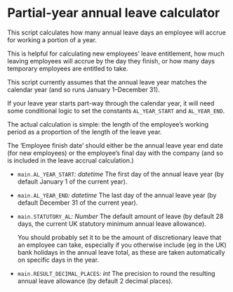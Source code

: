 # Partial-year annual leave calculator

This script calculates how many annual leave days an employee will
accrue for working a portion of a year.

This is helpful for calculating new employees’ leave entitlement, how
much leaving employees will accrue by the day they finish, or how many
days temporary employees are entitled to take.

This script currently assumes that the annual leave year matches the
calendar year (and so runs January 1–December 31).

If your leave year starts part-way through the calendar year, it will
need some conditional logic to set the constants `AL_YEAR_START` and
`AL_YEAR_END`.

The actual calculation is simple: the length of the employee’s working
period as a proportion of the length of the leave year.

The ‘Employee finish date’ should either be the annual leave year end
date (for new employees) or the employee’s final day with the company
(and so is included in the leave accrual calculation.)

- `main.AL_YEAR_START`*: datetime*
  The first day of the annual leave year (by default January 1 of the
  current year).

- `main.AL_YEAR_END`*: datetime*
  The last day of the annual leave year (by default December 31 of the
  current year).

- `main.STATUTORY_AL`*: Number*
  The default amount of leave (by default 28 days, the current UK
  statutory minimum annual leave allowance).

  You should probably set it to be the amount of discretionary leave
  that an employee can take, especially if you otherwise include (eg
  in the UK) bank holidays in the annual leave total, as these are
  taken automatically on specific days in the year.

- `main.RESULT_DECIMAL_PLACES`*: int*
  The precision to round the resulting annual leave allowance (by
  default 2 decimal places).
